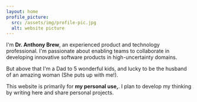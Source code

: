 ```yaml
---
layout: home
profile_picture:
  src: /assets/img/profile-pic.jpg
  alt: website picture
---
```


<p>I'm <b>Dr. Anthony Brew</b>, an experienced product and technology professional. I'm passionate about enabling teams to collaborate in developing innovative software products in high-uncertainty domains.</p>

<p> But above that I'm a Dad to 5 wonderful kids, and lucky to be the husband of an amazing woman (She puts up with me!).

<p>This website is primarily for <b>my personal use,</b>. I plan to develop my thinking by writing here and share personal projects.</p>
